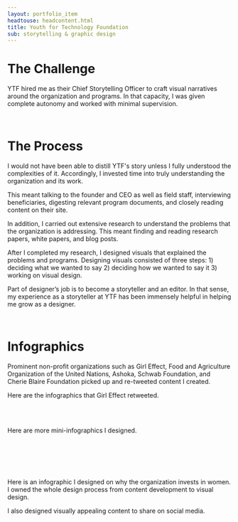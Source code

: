 ```yaml
---
layout: portfolio_item
headtouse: headcontent.html
title: Youth for Technology Foundation
sub: storytelling & graphic design
---
```

# The Challenge

YTF hired me as their Chief Storytelling Officer to craft visual narratives around the organization and programs. In that capacity, I was given complete autonomy and worked with minimal supervision. 

<br>

# The Process

I would not have been able to distill YTF's story unless I fully understood the complexities of it. Accordingly, I invested time into truly understanding the organization and its work.  

This meant talking to the founder and CEO as well as field staff, interviewing beneficiaries, digesting relevant program documents, and closely reading content on their site.   

In addition, I carried out extensive research to understand the problems that the organization is addressing. This meant finding and reading research papers, white papers, and blog posts. 

After I completed my research, I designed visuals that explained the problems and programs. Designing visuals consisted of three steps: 1) deciding what we wanted to say 2) deciding how we wanted to say it 3) working on visual design.   

Part of designer’s job is to become a storyteller and an editor. In that sense, my experience as a storyteller at YTF has been immensely helpful in helping me grow as a designer.   

<br>

# Infographics

Prominent non-profit organizations such as Girl Effect, Food and Agriculture Organization of the United Nations, Ashoka, Schwab Foundation, and Cherie Blaire Foundation picked up and re-tweeted content I created.      

Here are the infographics that Girl Effect retweeted. 


<div class="storytelling1"></div>
<br>
<div class="storytelling2"></div>

<br>

Here are more mini-infographics I designed. 

<div class="info1"></div>
<br>
<div class="info2"></div>
<br>
<div class="info3"></div>
<br>
<div class="info4"></div>
<br>
<div class="info5"></div>
<br>
<div class="info6"></div>
Here is an infographic I designed on why the organization invests in women. I owned the whole design process from content development to visual design.  

<div class="youthandwomen"></div>

I also designed visually appealing content to share on social media.  


<div class="quote1"></div>
<br>
<div class="quote2"></div>
<br>
<div class="quote3"></div>
<br>
<div class="quote4"></div>
<br>
<div class="quote5"></div>
<br>
<div class="quote6"></div>





